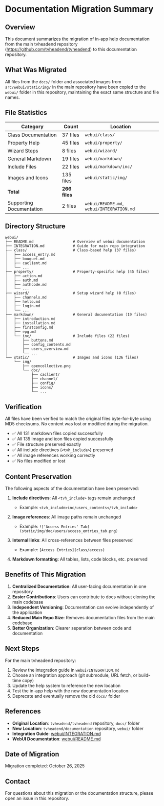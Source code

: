 # Documentation Migration Summary

## Overview

This document summarizes the migration of in-app help documentation from the main tvheadend repository (https://github.com/tvheadend/tvheadend) to this documentation repository.

## What Was Migrated

All files from the `docs/` folder and associated images from `src/webui/static/img/` in the main repository have been copied to the `webui/` folder in this repository, maintaining the exact same structure and file names.

## File Statistics

| Category | Count | Location |
|----------|-------|----------|
| Class Documentation | 37 files | `webui/class/` |
| Property Help | 45 files | `webui/property/` |
| Wizard Steps | 8 files | `webui/wizard/` |
| General Markdown | 19 files | `webui/markdown/` |
| Include Files | 22 files | `webui/markdown/inc/` |
| Images and Icons | 135 files | `webui/static/img/` |
| **Total** | **266 files** | |
| Supporting Documentation | 2 files | `webui/README.md`, `webui/INTEGRATION.md` |

## Directory Structure

```
webui/
├── README.md                  # Overview of webui documentation
├── INTEGRATION.md             # Guide for main repo integration
├── class/                     # Class-based help (37 files)
│   ├── access_entry.md
│   ├── bouquet.md
│   ├── caclient.md
│   └── ...
├── property/                  # Property-specific help (45 files)
│   ├── action.md
│   ├── auth.md
│   ├── authcode.md
│   └── ...
├── wizard/                    # Setup wizard help (8 files)
│   ├── channels.md
│   ├── hello.md
│   ├── login.md
│   └── ...
├── markdown/                  # General documentation (19 files)
│   ├── introduction.md
│   ├── installation.md
│   ├── firstconfig.md
│   ├── epg.md
│   └── inc/                   # Include files (22 files)
│       ├── buttons.md
│       ├── config_contents.md
│       ├── users_overview.md
│       └── ...
└── static/                    # Images and icons (136 files)
    └── img/
        ├── opencollective.png
        └── doc/
            ├── caclient/
            ├── channel/
            ├── config/
            ├── icons/
            └── ...
```

## Verification

All files have been verified to match the original files byte-for-byte using MD5 checksums. No content was lost or modified during the migration.

- ✅ All 131 markdown files copied successfully
- ✅ All 135 image and icon files copied successfully
- ✅ File structure preserved exactly
- ✅ All include directives (`<tvh_include>`) preserved
- ✅ All image references working correctly
- ✅ No files modified or lost

## Content Preservation

The following aspects of the documentation have been preserved:

1. **Include directives**: All `<tvh_include>` tags remain unchanged
   - Example: `<tvh_include>inc/users_contents</tvh_include>`

2. **Image references**: All image paths remain unchanged
   - Example: `!['Access Entries' Tab](static/img/doc/users/access_entries_tab.png)`

3. **Internal links**: All cross-references between files preserved
   - Example: `[Access Entries](class/access)`

4. **Markdown formatting**: All tables, lists, code blocks, etc. preserved

## Benefits of This Migration

1. **Centralized Documentation**: All user-facing documentation in one repository
2. **Easier Contributions**: Users can contribute to docs without cloning the main codebase
3. **Independent Versioning**: Documentation can evolve independently of the application
4. **Reduced Main Repo Size**: Removes documentation files from the main codebase
5. **Better Organization**: Clearer separation between code and documentation

## Next Steps

For the main tvheadend repository:

1. Review the integration guide in `webui/INTEGRATION.md`
2. Choose an integration approach (git submodule, URL fetch, or build-time copy)
3. Update the help system to reference the new location
4. Test the in-app help with the new documentation location
5. Deprecate and eventually remove the old `docs/` folder

## References

- **Original Location**: `tvheadend/tvheadend` repository, `docs/` folder
- **New Location**: `tvheadend/documentation` repository, `webui/` folder
- **Integration Guide**: [webui/INTEGRATION.md](webui/INTEGRATION.md)
- **WebUI Documentation**: [webui/README.md](webui/README.md)

## Date of Migration

Migration completed: October 26, 2025

## Contact

For questions about this migration or the documentation structure, please open an issue in this repository.
